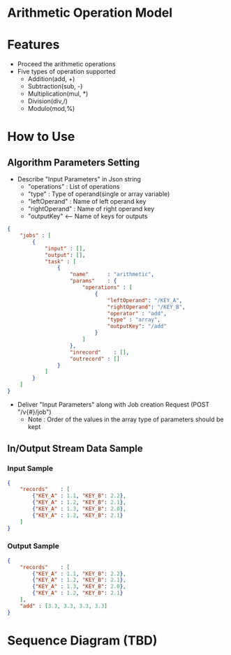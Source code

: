 # Arithmetic Operation Model

# Features
+ Proceed the arithmetic operations
+ Five types of operation supported
  + Addition(add, +)
  + Subtraction(sub, -)
  + Multiplication(mul, *)
  + Division(div,/)
  + Modulo(mod,%)  
# How to Use 
## Algorithm Parameters Setting
+ Describe "Input Parameters" in Json string
  + "operations" : List of operations
  + "type" : Type of operand(single or array variable)
  + "leftOperand" : Name of left operand key
  + "rightOperand" : Name of right operand key
  + "outputKey" <-- Name of keys for outputs 
 
```json
{
    "jobs" : [
        {
            "input" : [],
            "output": [],
            "task" : [
                {
                    "name"      : "arithmetic",
                    "params"    : {
                        "operations" : [
                            {
                                "leftOperand": "/KEY_A",
                                "rightOperand": "/KEY_B",
                                "operator" : "add",
                                "type" : "array",
                                "outputKey": "/add"
                            }
                        ]
                    },
                    "inrecord"    : [],
                    "outrecord" : []
                }
            ]
        }
    ]
}
```

+ Deliver "Input Parameters" along with Job creation Request (POST "/v{#}/job")
  + Note : Order of the values in the array type of parameters should be kept

## In/Output Stream Data Sample
### Input Sample
```json
{
    "records"    : [
        {"KEY_A" : 1.1, "KEY_B": 2.2},
        {"KEY_A" : 1.2, "KEY_B": 2.1},
        {"KEY_A" : 1.3, "KEY_B": 2.0},
        {"KEY_A" : 1.2, "KEY_B": 2.1}
    ]
}
```
### Output Sample

```json
{
    "records"    : [
        {"KEY_A" : 1.1, "KEY_B": 2.2},
        {"KEY_A" : 1.2, "KEY_B": 2.1},
        {"KEY_A" : 1.3, "KEY_B": 2.0},
        {"KEY_A" : 1.2, "KEY_B": 2.1}
    ],
    "add" : [3.3, 3.3, 3.3, 3.3]
}
```

# Sequence Diagram (TBD)